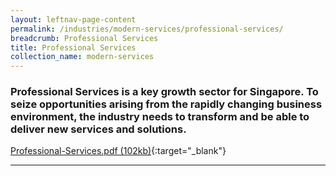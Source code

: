 ```yaml
---
layout: leftnav-page-content
permalink: /industries/modern-services/professional-services/
breadcrumb: Professional Services
title: Professional Services
collection_name: modern-services
---
```


### Professional Services is a key growth sector for Singapore. To seize opportunities arising from the rapidly changing business environment, the industry needs to transform and be able to deliver new services and solutions.

[Professional-Services.pdf (102kb)](/images/PDF/Modern-Services/Professional-Services.pdf){:target="_blank"}

---
